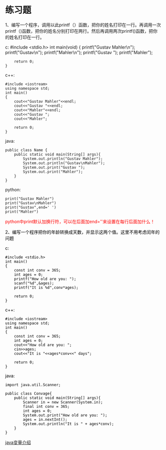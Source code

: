 # 练习题  
1、编写一个程序，调用以此printf（）函数，把你的姓名打印在一行。再调用一次printf（)函数，把你的姓名分别打印在两行。然后再调用两次printf()函数，把你的姓名打印在一行。  

c:
	#include <stdio.h>
	int main(void)
	{
		printf("Gustav Mahler\n");
		printf("Gustav\n");
		printf("Mahler\n");
		printf("Gustav ");
		printf("Mahler");

		return 0;
	}  

c++:  

	#include <iostream>
	using namespace std;
	int main()
	{
    	cout<<"Gustav Mahler"<<endl;
    	cout<<"Gustav "<<endl;
    	cout<<"Mahler"<<endl;
    	cout<<"Gustav ";
    	cout<<"Mahler";
    
    	return 0;
	}  

java:  

	public class Name {
    	public static void main(String[] args){
        	System.out.println("Gustav Mahler");
        	System.out.println("Gustav\nMahler");
        	System.out.print("Gustav ");
        	System.out.print("Mahler");
    	}
	}  

python:  

	print("Gustav Mahler")
	print("Gustav\nMahler")
	print("Gustav",end=' ')
	print("Mahler")

<font color = 'red'>python中print默认加换行符，可以在后面加end=''来设置在每行后面加什么！  

<font color = 'black'>2、编写一个程序把你的年龄转换成天数，并显示这两个值。这里不用考虑闰年的问题  

c:  

	#include <stdio.h>
	int main()
	{
    	const int conv = 365;
    	int ages = 0;
    	printf("How old are you: ");
    	scanf("%d",&ages);
    	printf("It is %d",conv*ages);
    
		return 0;
	}  


c++:  

	#include <iostream>
	using namespace std;
	int main()
	{
    	const int conv = 365;
	    int ages = 0;
	    cout<<"How old are you: ";
	    cin>>ages;
	    cout<<"It is "<<ages*conv<<" days";
	    
    	return 0;
	}  

java:  

	import java.util.Scanner;

	public class Convage{
        public static void main(String[] args){
        	Scanner in = new Scanner(System.in);
        	final int conv = 365;
        	int ages = 0;
        	System.out.print("How old are you: ");
        	ages = in.nextInt();
        	System.out.println("It is " + ages*conv);	
    	}
	}

[java变量介绍](https://www.runoob.com/java/java-variable-types.html)